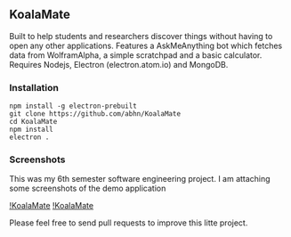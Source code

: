 ## KoalaMate

Built to help students and researchers discover things without having to open any other applications. Features a AskMeAnything bot which fetches data from WolframAlpha, a simple scratchpad and a basic calculator. Requires Nodejs, Electron (electron.atom.io) and MongoDB.

### Installation
```
npm install -g electron-prebuilt
git clone https://github.com/abhn/KoalaMate
cd KoalaMate
npm install
electron .
```

### Screenshots

This was my 6th semester software engineering project. I am attaching some screenshots of the demo application

[!KoalaMate](https://raw.githubusercontent.com/abhn/KoalaMate/master/static/koala1.png)
[!KoalaMate](https://raw.githubusercontent.com/abhn/KoalaMate/master/static/koala2.png)

Please feel free to send pull requests to improve this litte project.
